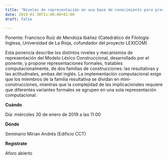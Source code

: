 ```yaml
---
title: "Niveles de representación en una base de conocimiento para procesamiento del lenguaje natural"
date: 2019-01-30T11:00:00+01:00
draft: false

---
```

Ponente: Francisco Ruiz de Mendoza Ibáñez (Catedrático de Filología Inglesa, Universidad de La Rioja, cofundador del proyecto LEXICOM)

<!--more-->

Esta ponencia describe los distintos niveles y mecanismos de representación del Modelo Léxico Construccional, desarrollado por el ponente, y propone representaciones formales, tratables computacionalmente, de dos familias de construcciones: las resultativas y las actitudinales, ambas del inglés. La implementación computacional exige que los miembros de la familia resultativa se dividan en mini-construcciones, mientras que la complejidad de las implicacionales requiere que diferentes variantes formales se agrupen en una sola representación computacional.

__Cuándo__

Día: miércoles 30 de enero de 2019 a las 11:00

__Dónde__

Seminario Mirian Andrés (Edificio CCT)

__Registrate__

Aforo abierto